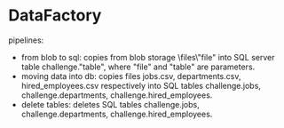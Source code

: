 # DataFactory
pipelines:
- from blob to sql: copies from blob storage \files\\"file" into SQL server table challenge."table", where "file" and "table" are parameters.
- moving data into db: copies files jobs.csv, departments.csv, hired_employees.csv respectively into SQL tables challenge.jobs, challenge.departments, challenge.hired_employees.
- delete tables: deletes SQL tables challenge.jobs, challenge.departments, challenge.hired_employees.

